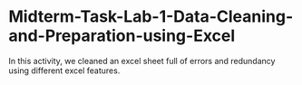 # Midterm-Task-Lab-1-Data-Cleaning-and-Preparation-using-Excel
In this activity, we cleaned an excel sheet full of errors and redundancy using different excel features.
